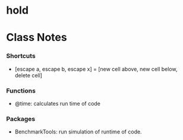 # hold

# Class Notes

### Shortcuts
 - [escape a, escape b, escape x] = [new cell above, new cell below, delete cell]

### Functions
 - @time: calculates run time of code

### Packages
 - BenchmarkTools: run simulation of runtime of code.
